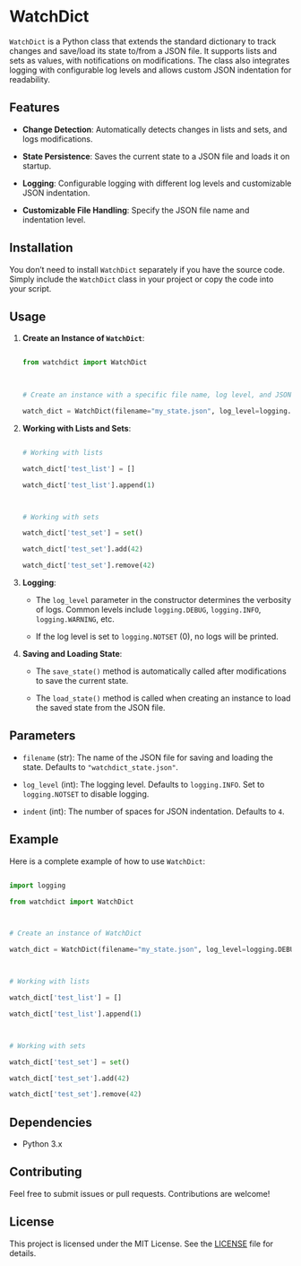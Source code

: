 # WatchDict

 

 `WatchDict` is a Python class that extends the standard dictionary to track changes and save/load its state to/from a JSON file. It supports lists and sets as values, with notifications on modifications. The class also integrates logging with configurable log levels and allows custom JSON indentation for readability.

 

 ## Features

 

 - **Change Detection**: Automatically detects changes in lists and sets, and logs modifications.

 - **State Persistence**: Saves the current state to a JSON file and loads it on startup.

 - **Logging**: Configurable logging with different log levels and customizable JSON indentation.

 - **Customizable File Handling**: Specify the JSON file name and indentation level.

 

 ## Installation

 

 You don’t need to install `WatchDict` separately if you have the source code. Simply include the `WatchDict` class in your project or copy the code into your script.

 

 ## Usage

 

 1. **Create an Instance of `WatchDict`**:

 

    ```python

    from watchdict import WatchDict

 

    # Create an instance with a specific file name, log level, and JSON indentation

    watch_dict = WatchDict(filename="my_state.json", log_level=logging.DEBUG, indent=2)

    ```

 

 2. **Working with Lists and Sets**:

 

    ```python

    # Working with lists

    watch_dict['test_list'] = []

    watch_dict['test_list'].append(1)

    

    # Working with sets

    watch_dict['test_set'] = set()

    watch_dict['test_set'].add(42)

    watch_dict['test_set'].remove(42)

    ```

 

 3. **Logging**:

 

    - The `log_level` parameter in the constructor determines the verbosity of logs. Common levels include `logging.DEBUG`, `logging.INFO`, `logging.WARNING`, etc.

    - If the log level is set to `logging.NOTSET` (0), no logs will be printed.

 

 4. **Saving and Loading State**:

 

    - The `save_state()` method is automatically called after modifications to save the current state.

    - The `load_state()` method is called when creating an instance to load the saved state from the JSON file.

 

 ## Parameters

 

 - `filename` (str): The name of the JSON file for saving and loading the state. Defaults to `"watchdict_state.json"`.

 - `log_level` (int): The logging level. Defaults to `logging.INFO`. Set to `logging.NOTSET` to disable logging.

 - `indent` (int): The number of spaces for JSON indentation. Defaults to `4`.

 

 ## Example

 

 Here is a complete example of how to use `WatchDict`:

 

 ```python

 import logging

 from watchdict import WatchDict

 

 # Create an instance of WatchDict

 watch_dict = WatchDict(filename="my_state.json", log_level=logging.DEBUG, indent=2)

 

 # Working with lists

 watch_dict['test_list'] = []

 watch_dict['test_list'].append(1)

 

 # Working with sets

 watch_dict['test_set'] = set()

 watch_dict['test_set'].add(42)

 watch_dict['test_set'].remove(42)

 ```

 

 ## Dependencies

 

 - Python 3.x

 

 ## Contributing

 

 Feel free to submit issues or pull requests. Contributions are welcome!

 

 ## License

 

 This project is licensed under the MIT License. See the [LICENSE](LICENSE) file for details.

